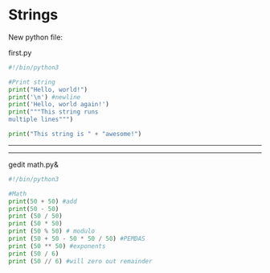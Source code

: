 # Strings

New python file:

first.py

```python
#!/bin/python3

#Print string
print("Hello, world!")
print('\n') #newline
print('Hello, world again!')
print("""This string runs
multiple lines""")

print("This string is " + "awesome!")
```
***
***
gedit math.py&
```python
#!/bin/python3

#Math
print(50 + 50) #add
print(50 - 50)
print (50 / 50)
print (50 * 50)
print (50 % 50) # modulo
print (50 + 50 - 50 * 50 / 50) #PEMDAS
print (50 ** 50) #exponents
print (50 / 6)
print (50 // 6) #will zero out remainder
```
